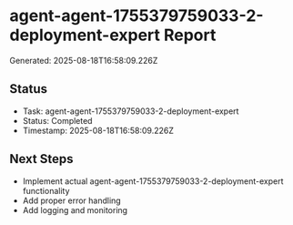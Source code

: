 # agent-agent-1755379759033-2-deployment-expert Report

Generated: 2025-08-18T16:58:09.226Z

## Status
- Task: agent-agent-1755379759033-2-deployment-expert
- Status: Completed
- Timestamp: 2025-08-18T16:58:09.226Z

## Next Steps
- Implement actual agent-agent-1755379759033-2-deployment-expert functionality
- Add proper error handling
- Add logging and monitoring
